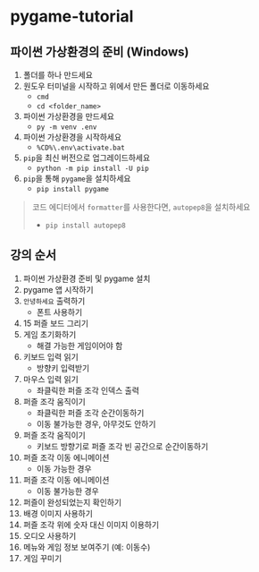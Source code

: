 # pygame-tutorial

## 파이썬 가상환경의 준비 (Windows)

1. 폴더를 하나 만드세요
2. 원도우 터미널을 시작하고 위에서 만든 폴더로 이동하세요
   - `cmd`
   - `cd <folder_name>`
3. 파이썬 가상환경을 만드세요
   - `py -m venv .env`
4. 파이썬 가상환경을 시작하세요
   - `%CD%\.env\activate.bat`
5. `pip`을 최신 버전으로 업그레이드하세요
   - `python -m pip install -U pip`
6. `pip`을 통해 `pygame`을 설치하세요
   - `pip install pygame`

> 코드 에디터에서 `formatter`를 사용한다면, `autopep8`을 설치하세요
>
> - `pip install autopep8`

## 강의 순서

1. 파이썬 가상환경 준비 및 pygame 설치
2. pygame 앱 시작하기
3. `안녕하세요` 출력하기
   - 폰트 사용하기
4. 15 퍼즐 보드 그리기
5. 게임 초기화하기
   - 해결 가능한 게임이어야 함
6. 키보드 입력 읽기
   - 방향키 입력받기
7. 마우스 입력 읽기
   - 좌클릭한 퍼즐 조각 인덱스 출력
8. 퍼즐 조각 움직이기
   - 좌클릭한 퍼즐 조각 순간이동하기
   - 이동 불가능한 경우, 아무것도 안하기
9. 퍼즐 조각 움직이기
   - 키보드 방향기로 퍼즐 조각 빈 공간으로 순간이동하기
10. 퍼즐 조각 이동 에니메이션
    - 이동 가능한 경우
11. 퍼즐 조각 이동 에니메이션
    - 이동 불가능한 경우
12. 퍼즐이 완성되었는지 확인하기
13. 배경 이미지 사용하기
14. 퍼즐 조각 위에 숫자 대신 이미지 이용하기
15. 오디오 사용하기
16. 메뉴와 게임 정보 보여주기 (예: 이동수)
17. 게임 꾸미기
